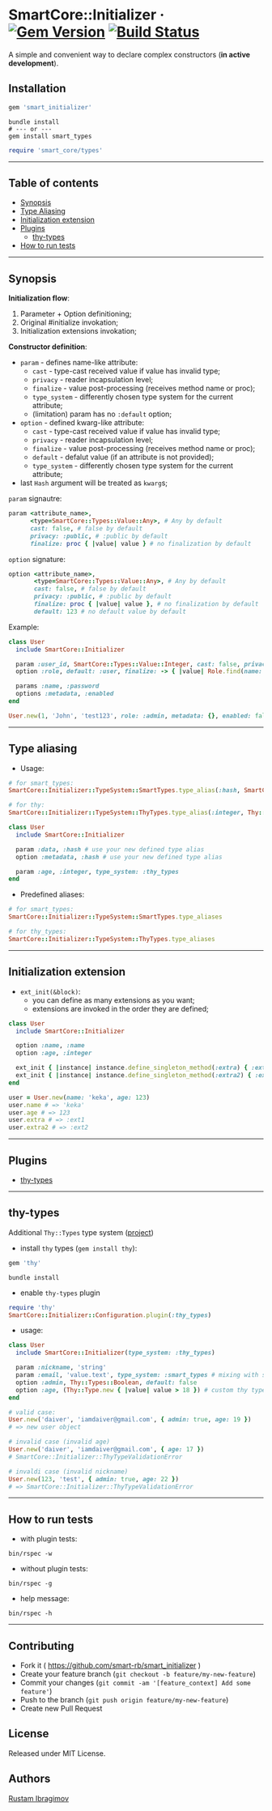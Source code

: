 # SmartCore::Initializer &middot; [![Gem Version](https://badge.fury.io/rb/smart_initializer.svg)](https://badge.fury.io/rb/smart_initializer) [![Build Status](https://travis-ci.org/smart-rb/smart_initializer.svg?branch=master)](https://travis-ci.org/smart-rb/smart_initializer)

A simple and convenient way to declare complex constructors (**in active development**).

## Installation

```ruby
gem 'smart_initializer'
```

```shell
bundle install
# --- or ---
gem install smart_types
```

```ruby
require 'smart_core/types'
```

---

## Table of contents

- [Synopsis](#synopsis)
- [Type Aliasing](#type-aliasing)
- [Initialization extension](#initialization-extension)
- [Plugins](#plugins)
  - [thy-types](#thy-types)
- [How to run tests](#how-to-run-tests)

---

## Synopsis

**Initialization flow**:

1. Parameter + Option definitioning;
2. Original #initialize invokation;
3. Initialization extensions invokation;

**Constructor definition**:

- `param` - defines name-like attribute:
  - `cast` - type-cast received value if value has invalid type;
  - `privacy` - reader incapsulation level;
  - `finalize` - value post-processing (receives method name or proc);
  - `type_system` - differently chosen type system for the current attribute;
  - (limitation) param has no `:default` option;
- `option` - defined kwarg-like attribute:
  - `cast` - type-cast received value if value has invalid type;
  - `privacy` - reader incapsulation level;
  - `finalize` - value post-processing (receives method name or proc);
  - `default` - defalut value (if an attribute is not provided);
  - `type_system` - differently chosen type system for the current attribute;
- last `Hash` argument will be treated as `kwarg`s;

`param` signautre:

```ruby
param <attribute_name>,
      <type=SmartCore::Types::Value::Any>, # Any by default
      cast: false, # false by default
      privacy: :public, # :public by default
      finalize: proc { |value| value } # no finalization by default
```

`option` signature:

```ruby
option <attribute_name>,
       <type=SmartCore::Types::Value::Any>, # Any by default
       cast: false, # false by default
       privacy: :public, # :public by default
       finalize: proc { |value| value }, # no finalization by default
       default: 123 # no default value by default
```

Example:


```ruby
class User
  include SmartCore::Initializer

  param :user_id, SmartCore::Types::Value::Integer, cast: false, privacy: :public
  option :role, default: :user, finalize: -> { |value| Role.find(name: value) }

  params :name, :password
  options :metadata, :enabled
end

User.new(1, 'John', 'test123', role: :admin, metadata: {}, enabled: false)
```

---

## Type aliasing

- Usage:

```ruby
# for smart_types:
SmartCore::Initializer::TypeSystem::SmartTypes.type_alias(:hash, SmartCore::Types::Value::Hash)

# for thy:
SmartCore::Initializer::TypeSystem::ThyTypes.type_alias(:integer, Thy::Tyhes::Integer)

class User
  include SmartCore::Initializer

  param :data, :hash # use your new defined type alias
  option :metadata, :hash # use your new defined type alias

  param :age, :integer, type_system: :thy_types
end
```

- Predefined aliases:

```ruby
# for smart_types:
SmartCore::Initializer::TypeSystem::SmartTypes.type_aliases

# for thy_types:
SmartCore::Initializer::TypeSystem::ThyTypes.type_aliases
```

---

## Initialization extension

- `ext_init(&block)`:
  - you can define as many extensions as you want;
  - extensions are invoked in the order they are defined;

```ruby
class User
  include SmartCore::Initializer

  option :name, :name
  option :age, :integer

  ext_init { |instance| instance.define_singleton_method(:extra) { :ext1 } }
  ext_init { |instance| instance.define_singleton_method(:extra2) { :ext2 } }
end

user = User.new(name: 'keka', age: 123)
user.name # => 'keka'
user.age # => 123
user.extra # => :ext1
user.extra2 # => :ext2
```

---

## Plugins

- [thy-types](#thy-types)

---

## thy-types

Additional `Thy::Types` type system ([project](https://github.com/akxcv/thy))

- install `thy` types (`gem install thy`):

```ruby
gem 'thy'
```

```shell
bundle install
```

- enable `thy-types` plugin

```ruby
require 'thy'
SmartCore::Initializer::Configuration.plugin(:thy_types)
```

- usage:

```ruby
class User
  include SmartCore::Initializer(type_system: :thy_types)

  param :nickname, 'string'
  param :email, 'value.text', type_system: :smart_types # mixing with smart_types
  option :admin, Thy::Types::Boolean, default: false
  option :age, (Thy::Type.new { |value| value > 18 }) # custom thy type is supported too
end

# valid case:
User.new('daiver', 'iamdaiver@gmail.com', { admin: true, age: 19 })
# => new user object

# invalid case (invalid age)
User.new('daiver', 'iamdaiver@gmail.com', { age: 17 })
# SmartCore::Initializer::ThyTypeValidationError

# invaldi case (invalid nickname)
User.new(123, 'test', { admin: true, age: 22 })
# => SmartCore::Initializer::ThyTypeValidationError
```

---

## How to run tests

- with plugin tests:

```shell
bin/rspec -w
```

- without plugin tests:

```shell
bin/rspec -g
```

- help message:

```shell
bin/rspec -h
```

---

## Contributing

- Fork it ( https://github.com/smart-rb/smart_initializer )
- Create your feature branch (`git checkout -b feature/my-new-feature`)
- Commit your changes (`git commit -am '[feature_context] Add some feature'`)
- Push to the branch (`git push origin feature/my-new-feature`)
- Create new Pull Request

## License

Released under MIT License.

## Authors

[Rustam Ibragimov](https://github.com/0exp)
